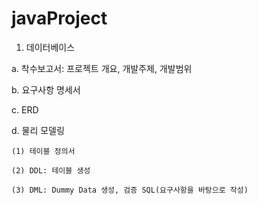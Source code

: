 # javaProject

1. 데이터베이스

  a. 착수보고서: 프로젝트 개요, 개발주제, 개발범위
  
  b. 요구사항 명세서
  
  c. ERD
  
  d. 물리 모델링
  
    (1) 테이블 정의서
    
    (2) DDL: 테이블 생성
    
    (3) DML: Dummy Data 생성, 검증 SQL(요구사항을 바탕으로 작성)
    

